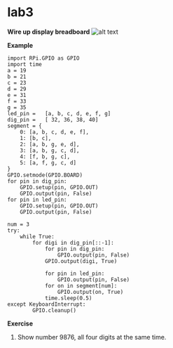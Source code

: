 # lab3

**Wire up display breadboard**
![alt text](https://github.com/SiWachirawich/lab3/issues/1#issue-491689194)

**Example**
```
import RPi.GPIO as GPIO
import time
a = 19
b = 21
c = 23 
d = 29
e = 31
f = 33
g = 35
led_pin = 	[a, b, c, d, e, f, g]
dig_pin = 	[ 32, 36, 38, 40] 
segment = {
	0: [a, b, c, d, e, f], 
	1: [b, c], 
	2: [a, b, g, e, d], 
	3: [a, b, g, c, d],
	4: [f, b, g, c],
	5: [a, f, g, c, d]
}
GPIO.setmode(GPIO.BOARD)
for pin in dig_pin:
	GPIO.setup(pin, GPIO.OUT)
	GPIO.output(pin, False)
for pin in led_pin:
	GPIO.setup(pin, GPIO.OUT)
	GPIO.output(pin, False)

num = 3
try:
	while True:
		for digi in dig_pin[::-1]:
			for pin in dig_pin:
				GPIO.output(pin, False)
			GPIO.output(digi, True)
				
			for pin in led_pin:
				GPIO.output(pin, False)
			for on in segment[num]:
				GPIO.output(on, True)
			time.sleep(0.5)
except KeyboardInterrupt:
        GPIO.cleanup()
```

**Exercise**
1. Show number 9876, all four digits at the same time.

